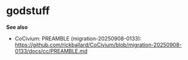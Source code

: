 <!-- status: stub; target: 150+ words -->
# godstuff

**See also**
- CoCivium: PREAMBLE (migration-20250908-0133): https://github.com/rickballard/CoCivium/blob/migration-20250908-0133/docs/cc/PREAMBLE.md


